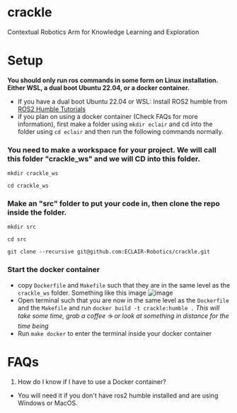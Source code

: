 # crackle
Contextual Robotics Arm for Knowledge Learning and Exploration

# Setup 

**You should only run ros commands in some form on Linux installation. Either WSL, a dual boot Ubuntu 22.04, or a docker container.** 

- If you have a dual boot Ubuntu 22.04 or WSL: Install ROS2 humble from [ROS2 Humble Tutorials](https://docs.ros.org/en/humble/Tutorials.html)
- if you plan on using a docker container (Check FAQs for more information), first make a folder using ```mkdir eclair``` and cd into the folder using ```cd eclair``` and then run the following commands normally.

### You need to make a workspace for your project. We will call this folder "crackle_ws" and we will CD into this folder.

  ```mkdir crackle_ws```

  ```cd crackle_ws```

### Make an "src" folder to put your code in, then clone the repo inside the folder. 
  ```mkdir src```
  
  ```cd src```
  
  ```git clone --recursive git@github.com:ECLAIR-Robotics/crackle.git```

### Start the docker container

* copy ```Dockerfile``` and ```Makefile``` such that they are in the same level as the ```crackle_ws``` folder. Something like this image ![image](https://github.com/user-attachments/assets/ab88cc6b-3745-422d-b492-4f8011f24be8)
* Open terminal such that you are now in the same level as the ```Dockerfile``` and the ```Makefile``` and run ```docker build -t crackle:humble .``` _This will take some time, grab a coffee :coffee: or look at something in distance for the time being_ 
* Run ```make docker``` to enter the terminal inside your docker container
  
# FAQs

1. How do I know if I have to use a Docker container?
* You will need it if you don't have ros2 humble installed and are using Windows or MacOS.

 
